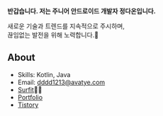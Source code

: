 **반갑습니다. 저는 주니어 안드로이드 개발자 정다온입니다.**

새로운 기술과 트렌드를 지속적으로 주시하며,  
끊임없는 발전을 위해 노력합니다.🤔

## About

- Skills: Kotlin, Java
- Email: dddd1213@avatye.com
- [Surfit](https://my.surfit.io/w/1517005931)🏄🏻
- [Portfolio](https://bejewled-cheek-cf3.notion.site/daf6505043f947ada70a00941ecb777f)
- [Tistory](https://ddevws.tistory.com/)
